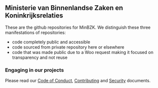 ## Ministerie van Binnenlandse Zaken en Koninkrijksrelaties

These are the github repositories for MinBZK. We distinguish these three manifestations of repositories:

- code completely public and accessible
- code sourced from private repository here or elsewhere
- code that was made public due to a Woo request making it focused on transparency and not reuse

### Engaging in our projects

Please read our [Code of Conduct](https://github.com/MinBZK/.github/blob/main/CODE_OF_CONDUCT.md), [Contributing](https://github.com/MinBZK/.github/blob/main/CONTRIBUTING.md) and [Security](https://github.com/MinBZK/.github/blob/main/SECURITY.md) documents.
